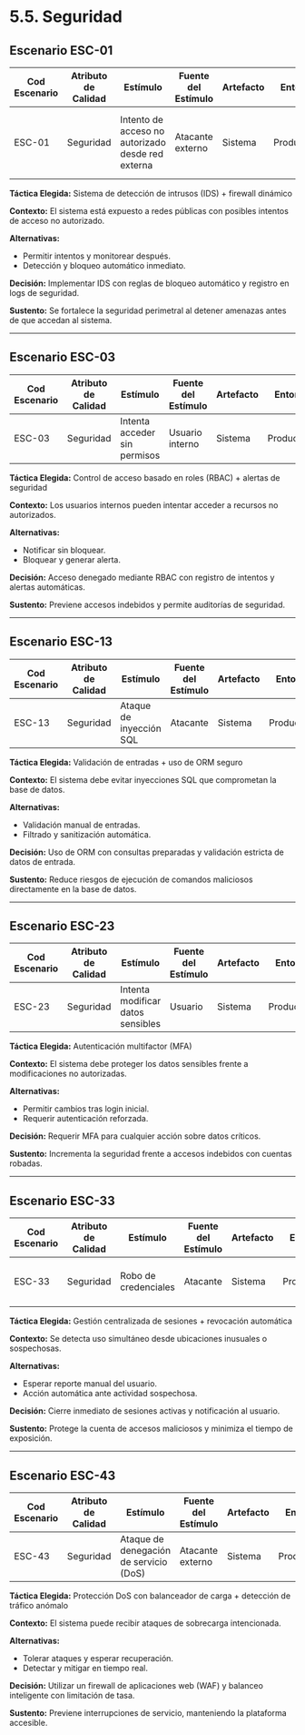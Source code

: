 # 5.5. Seguridad

## Escenario ESC-01

| Cod Escenario | Atributo de Calidad | Estímulo                                          | Fuente del Estímulo | Artefacto | Entorno    | Respuesta                                             | Medida de Respuesta            |
| ------------- | ------------------- | ------------------------------------------------- | ------------------- | --------- | ---------- | ----------------------------------------------------- | ------------------------------ |
| ESC-01        | Seguridad           | Intento de acceso no autorizado desde red externa | Atacante externo    | Sistema   | Producción | Detecta el intento, bloquea conexión, registra evento | Intento bloqueado y registrado |

**Táctica Elegida:** Sistema de detección de intrusos (IDS) + firewall dinámico

**Contexto:** El sistema está expuesto a redes públicas con posibles intentos de acceso no autorizado.

**Alternativas:**

- Permitir intentos y monitorear después.
- Detección y bloqueo automático inmediato.

**Decisión:** Implementar IDS con reglas de bloqueo automático y registro en logs de seguridad.

**Sustento:** Se fortalece la seguridad perimetral al detener amenazas antes de que accedan al sistema.

---

## Escenario ESC-03

| Cod Escenario | Atributo de Calidad | Estímulo                     | Fuente del Estímulo | Artefacto | Entorno    | Respuesta                  | Medida de Respuesta              |
| ------------- | ------------------- | ---------------------------- | ------------------- | --------- | ---------- | -------------------------- | -------------------------------- |
| ESC-03        | Seguridad           | Intenta acceder sin permisos | Usuario interno     | Sistema   | Producción | Acceso denegado con alerta | Acceso denegado, alerta generada |

**Táctica Elegida:** Control de acceso basado en roles (RBAC) + alertas de seguridad

**Contexto:** Los usuarios internos pueden intentar acceder a recursos no autorizados.

**Alternativas:**

- Notificar sin bloquear.
- Bloquear y generar alerta.

**Decisión:** Acceso denegado mediante RBAC con registro de intentos y alertas automáticas.

**Sustento:** Previene accesos indebidos y permite auditorías de seguridad.

---

## Escenario ESC-13

| Cod Escenario | Atributo de Calidad | Estímulo                | Fuente del Estímulo | Artefacto | Entorno    | Respuesta                           | Medida de Respuesta          |
| ------------- | ------------------- | ----------------------- | ------------------- | --------- | ---------- | ----------------------------------- | ---------------------------- |
| ESC-13        | Seguridad           | Ataque de inyección SQL | Atacante            | Sistema   | Producción | Solicitud bloqueada automáticamente | Solicitud inválida bloqueada |

**Táctica Elegida:** Validación de entradas + uso de ORM seguro

**Contexto:** El sistema debe evitar inyecciones SQL que comprometan la base de datos.

**Alternativas:**

- Validación manual de entradas.
- Filtrado y sanitización automática.

**Decisión:** Uso de ORM con consultas preparadas y validación estricta de datos de entrada.

**Sustento:** Reduce riesgos de ejecución de comandos maliciosos directamente en la base de datos.

---

## Escenario ESC-23

| Cod Escenario | Atributo de Calidad | Estímulo                          | Fuente del Estímulo | Artefacto | Entorno    | Respuesta                        | Medida de Respuesta           |
| ------------- | ------------------- | --------------------------------- | ------------------- | --------- | ---------- | -------------------------------- | ----------------------------- |
| ESC-23        | Seguridad           | Intenta modificar datos sensibles | Usuario             | Sistema   | Producción | Solicita autenticación reforzada | Doble autenticación requerida |

**Táctica Elegida:** Autenticación multifactor (MFA)

**Contexto:** El sistema debe proteger los datos sensibles frente a modificaciones no autorizadas.

**Alternativas:**

- Permitir cambios tras login inicial.
- Requerir autenticación reforzada.

**Decisión:** Requerir MFA para cualquier acción sobre datos críticos.

**Sustento:** Incrementa la seguridad frente a accesos indebidos con cuentas robadas.

---

## Escenario ESC-33

| Cod Escenario | Atributo de Calidad | Estímulo             | Fuente del Estímulo | Artefacto | Entorno    | Respuesta                                  | Medida de Respuesta                  |
| ------------- | ------------------- | -------------------- | ------------------- | --------- | ---------- | ------------------------------------------ | ------------------------------------ |
| ESC-33        | Seguridad           | Robo de credenciales | Atacante            | Sistema   | Producción | Cierre de sesión en todos los dispositivos | Sesiones finalizadas automáticamente |

**Táctica Elegida:** Gestión centralizada de sesiones + revocación automática

**Contexto:** Se detecta uso simultáneo desde ubicaciones inusuales o sospechosas.

**Alternativas:**

- Esperar reporte manual del usuario.
- Acción automática ante actividad sospechosa.

**Decisión:** Cierre inmediato de sesiones activas y notificación al usuario.

**Sustento:** Protege la cuenta de accesos maliciosos y minimiza el tiempo de exposición.

---

## Escenario ESC-43

| Cod Escenario | Atributo de Calidad | Estímulo                               | Fuente del Estímulo | Artefacto | Entorno    | Respuesta              | Medida de Respuesta      |
| ------------- | ------------------- | -------------------------------------- | ------------------- | --------- | ---------- | ---------------------- | ------------------------ |
| ESC-43        | Seguridad           | Ataque de denegación de servicio (DoS) | Atacante externo    | Sistema   | Producción | Mitiga automáticamente | Servicio no interrumpido |

**Táctica Elegida:** Protección DoS con balanceador de carga + detección de tráfico anómalo

**Contexto:** El sistema puede recibir ataques de sobrecarga intencionada.

**Alternativas:**

- Tolerar ataques y esperar recuperación.
- Detectar y mitigar en tiempo real.

**Decisión:** Utilizar un firewall de aplicaciones web (WAF) y balanceo inteligente con limitación de tasa.

**Sustento:** Previene interrupciones de servicio, manteniendo la plataforma accesible.
